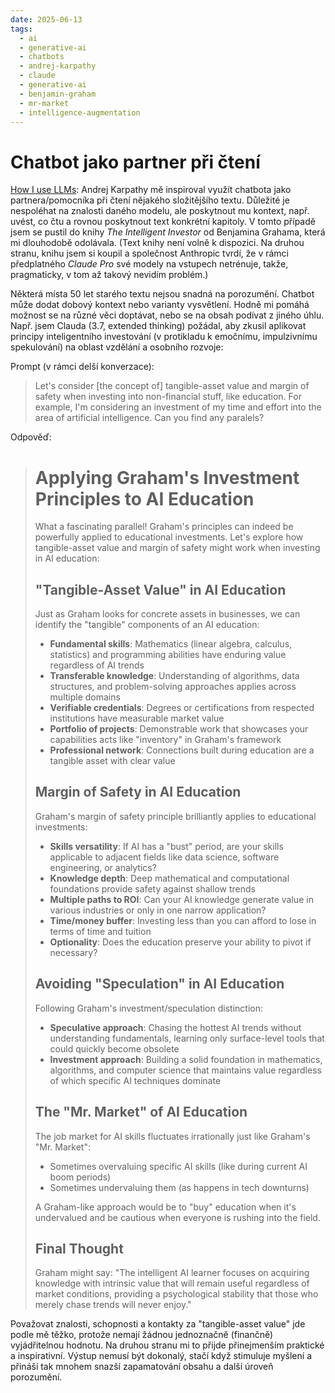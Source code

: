 ```yaml
---
date: 2025-06-13
tags:
  - ai
  - generative-ai
  - chatbots
  - andrej-karpathy
  - claude
  - generative-ai
  - benjamin-graham
  - mr-market
  - intelligence-augmentation
---
```


# Chatbot jako partner při čtení

[How I use LLMs](https://youtu.be/EWvNQjAaOHw?t=3298): Andrej Karpathy mě inspiroval využít chatbota jako partnera/pomocníka při čtení nějakého složitějšího textu. Důležité je nespoléhat na znalosti daného modelu, ale poskytnout mu kontext, např. uvést, co čtu a rovnou poskytnout text konkrétní kapitoly. V tomto případě jsem se pustil do knihy _The Intelligent Investor_ od Benjamina Grahama, která mi dlouhodobě odolávala. (Text knihy není volně k dispozici. Na druhou stranu, knihu jsem si koupil a společnost Anthropic tvrdí, že v rámci předplatného _Claude Pro_ své modely na vstupech netrénuje, takže, pragmaticky, v tom až takový nevidím problém.)

Některá místa 50 let starého textu nejsou snadná na porozumění. Chatbot může dodat dobový kontext nebo varianty vysvětlení. Hodně mi pomáhá možnost se na různé věci doptávat, nebo se na obsah podívat z jiného úhlu. Např. jsem Clauda (3.7, extended thinking) požádal, aby zkusil aplikovat principy inteligentního investování (v protikladu k emočnímu, impulzivnímu spekulování) na oblast vzdělání a osobního rozvoje:

Prompt (v rámci delší konverzace):

> Let's consider [the concept of] tangible-asset value and margin of safety when investing into non-financial stuff, like education. For example, I'm considering an investment of my time and effort into the area of artificial intelligence. Can you find any paralels?

<!-- more -->

Odpověď:

> # Applying Graham's Investment Principles to AI Education
> 
> What a fascinating parallel! Graham's principles can indeed be powerfully applied to educational investments. Let's explore how tangible-asset value and margin of safety might work when investing in AI education:
> 
> ## "Tangible-Asset Value" in AI Education
> 
> Just as Graham looks for concrete assets in businesses, we can identify the "tangible" components of an AI education:
> 
> - **Fundamental skills**: Mathematics (linear algebra, calculus, statistics) and programming abilities have enduring value regardless of AI trends
> - **Transferable knowledge**: Understanding of algorithms, data structures, and problem-solving approaches applies across multiple domains
> - **Verifiable credentials**: Degrees or certifications from respected institutions have measurable market value
> - **Portfolio of projects**: Demonstrable work that showcases your capabilities acts like "inventory" in Graham's framework
> - **Professional network**: Connections built during education are a tangible asset with clear value
> 
> ## Margin of Safety in AI Education
> 
> Graham's margin of safety principle brilliantly applies to educational investments:
> 
> - **Skills versatility**: If AI has a "bust" period, are your skills applicable to adjacent fields like data science, software engineering, or analytics?
> - **Knowledge depth**: Deep mathematical and computational foundations provide safety against shallow trends
> - **Multiple paths to ROI**: Can your AI knowledge generate value in various industries or only in one narrow application?
> - **Time/money buffer**: Investing less than you can afford to lose in terms of time and tuition
> - **Optionality**: Does the education preserve your ability to pivot if necessary?
> 
> ## Avoiding "Speculation" in AI Education
> 
> Following Graham's investment/speculation distinction:
> 
> - **Speculative approach**: Chasing the hottest AI trends without understanding fundamentals, learning only surface-level tools that could quickly become obsolete
> - **Investment approach**: Building a solid foundation in mathematics, algorithms, and computer science that maintains value regardless of which specific AI techniques dominate
> 
> ## The "Mr. Market" of AI Education
> 
> The job market for AI skills fluctuates irrationally just like Graham's "Mr. Market":
> - Sometimes overvaluing specific AI skills (like during current AI boom periods)
> - Sometimes undervaluing them (as happens in tech downturns)
> 
> A Graham-like approach would be to "buy" education when it's undervalued and be cautious when everyone is rushing into the field.
> 
> ## Final Thought
> 
> Graham might say: "The intelligent AI learner focuses on acquiring knowledge with intrinsic value that will remain useful regardless of market conditions, providing a psychological stability that those who merely chase trends will never enjoy."

Považovat znalosti, schopnosti a kontakty za "tangible-asset value" jde podle mě těžko, protože nemají žádnou jednoznačně (finančně) vyjádřitelnou hodnotu. Na druhou stranu mi to přijde přinejmenším praktické a inspirativní. Výstup nemusí být dokonalý, stačí když stimuluje myšlení a přináší tak mnohem snazší zapamatování obsahu a další úroveň porozumění.
